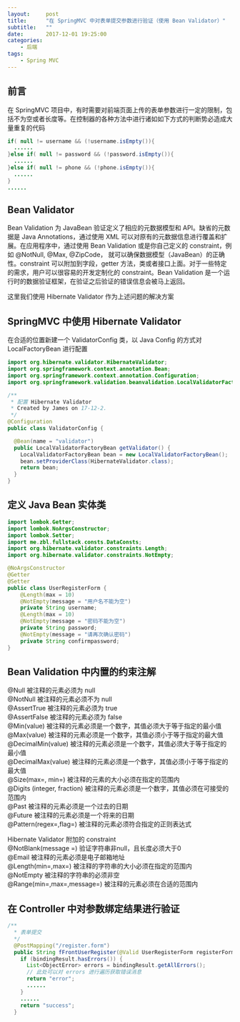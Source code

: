 ```yaml
---
layout:     post
title:      "在 SpringMVC 中对表单提交参数进行验证（使用 Bean Validator）"
subtitle:   ""
date:       2017-12-01 19:25:00
categories: 
    - 后端
tags:
    - Spring MVC
---
```

## 前言
在 SpringMVC 项目中，有时需要对前端页面上传的表单参数进行一定的限制，包括不为空或者长度等。在控制器的各种方法中进行诸如如下方式的判断势必造成大量重复的代码
<!-- more -->
```java
if( null != username && (!username.isEmpty()){
  ......
}else if( null != password && (!password.isEmpty()){
  ......
}else if( null != phone && (!phone.isEmpty()){
  ......
}
......
```

## Bean Validator

Bean Validation 为 JavaBean 验证定义了相应的元数据模型和 API。缺省的元数据是 Java Annotations，通过使用 XML 可以对原有的元数据信息进行覆盖和扩展。在应用程序中，通过使用 Bean Validation 或是你自己定义的 constraint，例如 @NotNull, @Max, @ZipCode， 就可以确保数据模型（JavaBean）的正确性。constraint 可以附加到字段，getter 方法，类或者接口上面。对于一些特定的需求，用户可以很容易的开发定制化的 constraint。Bean Validation 是一个运行时的数据验证框架，在验证之后验证的错误信息会被马上返回。

这里我们使用 Hibernate Validator 作为上述问题的解决方案

## SpringMVC 中使用 Hibernate Validator

在合适的位置新建一个 ValidatorConfig 类，以 Java Config 的方式对 LocalFactoryBean 进行配置

```java
import org.hibernate.validator.HibernateValidator;
import org.springframework.context.annotation.Bean;
import org.springframework.context.annotation.Configuration;
import org.springframework.validation.beanvalidation.LocalValidatorFactoryBean;

/**
 * 配置 Hibernate Validator
 * Created by James on 17-12-2.
 */
@Configuration
public class ValidatorConfig {

  @Bean(name = "validator")
  public LocalValidatorFactoryBean getValidator() {
    LocalValidatorFactoryBean bean = new LocalValidatorFactoryBean();
    bean.setProviderClass(HibernateValidator.class);
    return bean;
  }
}
```

## 定义 Java Bean 实体类
```java
import lombok.Getter;
import lombok.NoArgsConstructor;
import lombok.Setter;
import me.zbl.fullstack.consts.DataConsts;
import org.hibernate.validator.constraints.Length;
import org.hibernate.validator.constraints.NotEmpty;

@NoArgsConstructor
@Getter
@Setter
public class UserRegisterForm {
    @Length(max = 10)
    @NotEmpty(message = "用户名不能为空")
    private String username;
    @Length(max = 10)
    @NotEmpty(message = "密码不能为空")
    private String password;
    @NotEmpty(message = "请再次确认密码")
    private String confirmpassword;
}
```

## Bean Validation 中内置的约束注解    

@Null   被注释的元素必须为 null    
@NotNull    被注释的元素必须不为 null    
@AssertTrue     被注释的元素必须为 true    
@AssertFalse    被注释的元素必须为 false    
@Min(value)     被注释的元素必须是一个数字，其值必须大于等于指定的最小值    
@Max(value)     被注释的元素必须是一个数字，其值必须小于等于指定的最大值    
@DecimalMin(value)  被注释的元素必须是一个数字，其值必须大于等于指定的最小值    
@DecimalMax(value)  被注释的元素必须是一个数字，其值必须小于等于指定的最大值    
@Size(max=, min=)   被注释的元素的大小必须在指定的范围内    
@Digits (integer, fraction)     被注释的元素必须是一个数字，其值必须在可接受的范围内    
@Past   被注释的元素必须是一个过去的日期    
@Future     被注释的元素必须是一个将来的日期    
@Pattern(regex=,flag=)  被注释的元素必须符合指定的正则表达式    

Hibernate Validator 附加的 constraint    
@NotBlank(message =)   验证字符串非null，且长度必须大于0    
@Email  被注释的元素必须是电子邮箱地址    
@Length(min=,max=)  被注释的字符串的大小必须在指定的范围内    
@NotEmpty   被注释的字符串的必须非空    
@Range(min=,max=,message=)  被注释的元素必须在合适的范围内

## 在 Controller 中对参数绑定结果进行验证

```java
/**
  * 表单提交
  */
  @PostMapping("/register.form")
  public String fFrontUserRegister(@Valid UserRegisterForm registerForm, BindingResult bindingResult) {
    if (bindingResult.hasErrors()) {
      List<ObjectError> errors = bindingResult.getAllErrors();
      // 此处可以对 errors 进行遍历获取错误消息
      return "error";
      ......
    }
    ......
    return "success";
  }
```

